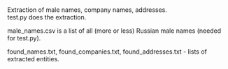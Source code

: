 <br> Extraction of male names, company names, addresses. </br>
test.py does the extraction. 

male_names.csv is a list of all (more or less) Russian male names (needed for test.py).

found_names.txt, found_companies.txt, found_addresses.txt - lists of extracted entities.
